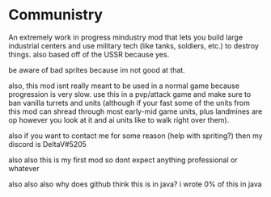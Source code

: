 # Communistry
An extremely work in progress mindustry mod that lets you build large industrial centers and use military tech (like tanks, soldiers, etc.) to destroy things. also based off of the USSR because yes.

be aware of bad sprites because im not good at that.

also, this mod isnt really meant to be used in a normal game because progression is very slow. use this in a pvp/attack game and make sure to ban vanilla turrets and units (although if your fast some of the units from this mod can shread through most early-mid game units, plus landmines are op however you look at it and ai units like to walk right over them).

also if you want to contact me for some reason (help with spriting?) then my discord is DeltaV#5205

also also this is my first mod so dont expect anything professional or whatever

also also also why does github think this is in java? i wrote 0% of this in java
